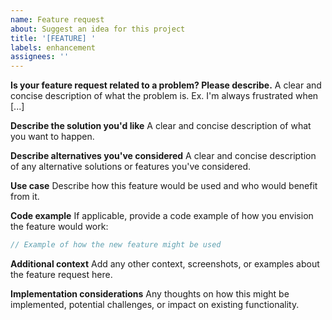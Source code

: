 ```yaml
---
name: Feature request
about: Suggest an idea for this project
title: '[FEATURE] '
labels: enhancement
assignees: ''
---
```


**Is your feature request related to a problem? Please describe.**
A clear and concise description of what the problem is. Ex. I'm always frustrated when [...]

**Describe the solution you'd like**
A clear and concise description of what you want to happen.

**Describe alternatives you've considered**
A clear and concise description of any alternative solutions or features you've considered.

**Use case**
Describe how this feature would be used and who would benefit from it.

**Code example**
If applicable, provide a code example of how you envision the feature would work:

```javascript
// Example of how the new feature might be used
```

**Additional context**
Add any other context, screenshots, or examples about the feature request here.

**Implementation considerations**
Any thoughts on how this might be implemented, potential challenges, or impact on existing functionality.